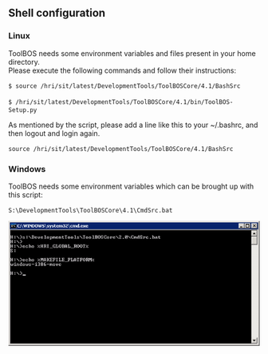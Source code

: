 ##  Shell configuration

### Linux

ToolBOS needs some environment variables and files present in your home directory.  
Please execute the following commands and follow their instructions:

    $ source /hri/sit/latest/DevelopmentTools/ToolBOSCore/4.1/BashSrc
    
    $ /hri/sit/latest/DevelopmentTools/ToolBOSCore/4.1/bin/ToolBOS-Setup.py
    
As mentioned by the script, please add a line like this to your ~/.bashrc, and then logout and login again.

    source /hri/sit/latest/DevelopmentTools/ToolBOSCore/4.1/BashSrc
    
    
### Windows

ToolBOS needs some environment variables which can be brought up with this script:

    S:\DevelopmentTools\ToolBOSCore\4.1\CmdSrc.bat
    
 ![](WindowsSetEnv.png)
